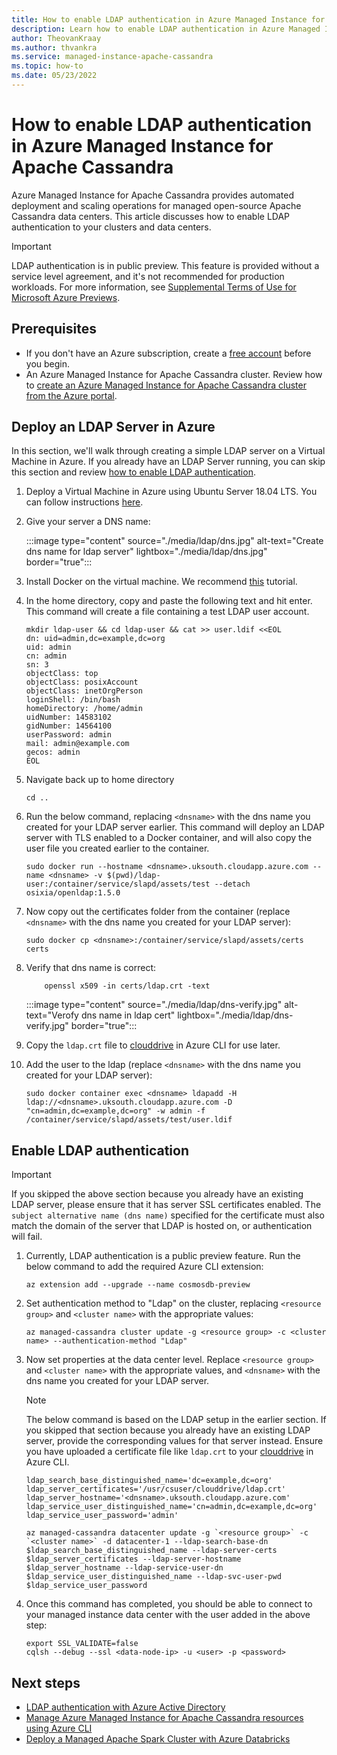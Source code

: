 ```yaml
---
title: How to enable LDAP authentication in Azure Managed Instance for Apache Cassandra
description: Learn how to enable LDAP authentication in Azure Managed Instance for Apache Cassandra
author: TheovanKraay
ms.author: thvankra
ms.service: managed-instance-apache-cassandra
ms.topic: how-to
ms.date: 05/23/2022
---
```


# How to enable LDAP authentication in Azure Managed Instance for Apache Cassandra

Azure Managed Instance for Apache Cassandra provides automated deployment and scaling operations for managed open-source Apache Cassandra data centers. This article discusses how to enable LDAP authentication to your clusters and data centers. 

> [!IMPORTANT]
> LDAP authentication is in public preview.
> This feature is provided without a service level agreement, and it's not recommended for production workloads.
> For more information, see [Supplemental Terms of Use for Microsoft Azure Previews](https://azure.microsoft.com/support/legal/preview-supplemental-terms/).

## Prerequisites

- If you don't have an Azure subscription, create a [free account](https://azure.microsoft.com/free/?WT.mc_id=A261C142F) before you begin.
- An Azure Managed Instance for Apache Cassandra cluster. Review how to [create an Azure Managed Instance for Apache Cassandra cluster from the Azure portal](create-cluster-portal.md).

## Deploy an LDAP Server in Azure
In this section, we'll walk through creating a simple LDAP server on a Virtual Machine in Azure. If you already have an LDAP Server running, you can skip this section and review [how to enable LDAP authentication](ldap.md#enable-ldap-authentication). 

1. Deploy a Virtual Machine in Azure using Ubuntu Server 18.04 LTS. You can follow instructions [here](visualize-prometheus-grafana.md#deploy-an-ubuntu-server).

1. Give your server a DNS name:

   :::image type="content" source="./media/ldap/dns.jpg" alt-text="Create dns name for ldap server" lightbox="./media/ldap/dns.jpg" border="true":::

1. Install Docker on the virtual machine. We recommend [this](https://www.digitalocean.com/community/tutorials/how-to-install-and-use-docker-on-ubuntu-18-04) tutorial.

1. In the home directory, copy and paste the following text and hit enter. This command will create a file containing a test LDAP user account.

    ```shell
    mkdir ldap-user && cd ldap-user && cat >> user.ldif <<EOL
    dn: uid=admin,dc=example,dc=org
    uid: admin
    cn: admin
    sn: 3
    objectClass: top
    objectClass: posixAccount
    objectClass: inetOrgPerson
    loginShell: /bin/bash
    homeDirectory: /home/admin
    uidNumber: 14583102
    gidNumber: 14564100
    userPassword: admin
    mail: admin@example.com
    gecos: admin
    EOL 
    ```

1. Navigate back up to home directory

    ```shell
    cd ..
    ```

1. Run the below command, replacing `<dnsname>` with the dns name you created for your LDAP server earlier. This command will deploy an LDAP server with TLS enabled to a Docker container, and will also copy the user file you created earlier to the container.  
    
    ```shell
    sudo docker run --hostname <dnsname>.uksouth.cloudapp.azure.com --name <dnsname> -v $(pwd)/ldap-user:/container/service/slapd/assets/test --detach osixia/openldap:1.5.0
    ```

1. Now copy out the certificates folder from the container (replace `<dnsname>` with the dns name you created for your LDAP server):

    ```shell
    sudo docker cp <dnsname>:/container/service/slapd/assets/certs certs
    ```

1. Verify that dns name is correct:

    ```shell
        openssl x509 -in certs/ldap.crt -text
    ```
   :::image type="content" source="./media/ldap/dns-verify.jpg" alt-text="Verofy dns name in ldap cert" lightbox="./media/ldap/dns-verify.jpg" border="true":::

1. Copy the `ldap.crt` file to [clouddrive](../azure/cloud-shell/persisting-shell-storage.md) in Azure CLI for use later. 

1. Add the user to the ldap (replace `<dnsname>` with the dns name you created for your LDAP server):

    ```shell
    sudo docker container exec <dnsname> ldapadd -H ldap://<dnsname>.uksouth.cloudapp.azure.com -D "cn=admin,dc=example,dc=org" -w admin -f /container/service/slapd/assets/test/user.ldif
    ```

## Enable LDAP authentication

> [!IMPORTANT]
> If you skipped the above section because you already have an existing LDAP server, please ensure that it has server SSL certificates enabled. The `subject alternative name (dns name)` specified for the certificate must also match the domain of the server that LDAP is hosted on, or authentication will fail.  

1. Currently, LDAP authentication is a public preview feature. Run the below command to add the required Azure CLI extension:

    ```azurecli-interactive
    az extension add --upgrade --name cosmosdb-preview
    ```

1. Set authentication method to "Ldap" on the cluster, replacing `<resource group>` and `<cluster name>` with the appropriate values:

    ```azurecli-interactive
    az managed-cassandra cluster update -g <resource group> -c <cluster name> --authentication-method "Ldap"
    ```

1. Now set properties at the data center level. Replace `<resource group>` and `<cluster name>` with the appropriate values, and `<dnsname>` with the dns name you created for your LDAP server.

    > [!NOTE]
    > The below command is based on the LDAP setup in the earlier section. If you skipped that section because you already have an existing LDAP server, provide the corresponding values for that server instead. Ensure you have uploaded a certificate file like `ldap.crt` to your [clouddrive](../azure/cloud-shell/persisting-shell-storage.md) in Azure CLI.

    ```azurecli-interactive
    ldap_search_base_distinguished_name='dc=example,dc=org'
    ldap_server_certificates='/usr/csuser/clouddrive/ldap.crt'
    ldap_server_hostname='<dnsname>.uksouth.cloudapp.azure.com'
    ldap_service_user_distinguished_name='cn=admin,dc=example,dc=org'
    ldap_service_user_password='admin'
    
    az managed-cassandra datacenter update -g `<resource group>` -c `<cluster name>` -d datacenter-1 --ldap-search-base-dn $ldap_search_base_distinguished_name --ldap-server-certs $ldap_server_certificates --ldap-server-hostname $ldap_server_hostname --ldap-service-user-dn $ldap_service_user_distinguished_name --ldap-svc-user-pwd $ldap_service_user_password
    ```

1. Once this command has completed, you should be able to connect to your managed instance data center with the user added in the above step:

    ```shell
    export SSL_VALIDATE=false
    cqlsh --debug --ssl <data-node-ip> -u <user> -p <password>
    ```

## Next steps

* [LDAP authentication with Azure Active Directory](../active-directory/fundamentals/auth-ldap.md)
* [Manage Azure Managed Instance for Apache Cassandra resources using Azure CLI](manage-resources-cli.md)
* [Deploy a Managed Apache Spark Cluster with Azure Databricks](deploy-cluster-databricks.md)